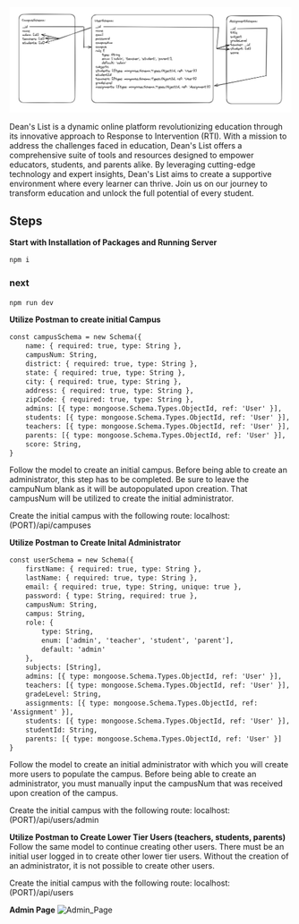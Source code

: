 
![framework](public/img/deansList_schema.png)

Dean's List is a dynamic online platform revolutionizing education through its innovative approach to Response to Intervention (RTI). With a mission to address the challenges faced in education, Dean's List offers a comprehensive suite of tools and resources designed to empower educators, students, and parents alike. By leveraging cutting-edge technology and expert insights, Dean's List aims to create a supportive environment where every learner can thrive. Join us on our journey to transform education and unlock the full potential of every student.


## Steps


**Start with Installation of Packages and Running Server**
```bash
npm i
```
### next
```bash
npm run dev
```

**Utilize Postman to create initial Campus**
```
const campusSchema = new Schema({
    name: { required: true, type: String },
    campusNum: String,
    district: { required: true, type: String },
    state: { required: true, type: String },
    city: { required: true, type: String },
    address: { required: true, type: String },
    zipCode: { required: true, type: String },
    admins: [{ type: mongoose.Schema.Types.ObjectId, ref: 'User' }],
    students: [{ type: mongoose.Schema.Types.ObjectId, ref: 'User' }],
    teachers: [{ type: mongoose.Schema.Types.ObjectId, ref: 'User' }],
    parents: [{ type: mongoose.Schema.Types.ObjectId, ref: 'User' }],
    score: String,
}
```
Follow the model to create an initial campus. Before being able to create an administrator, this step has to be completed. Be sure to leave the campuNum blank as it will be autopopulated upon creation. That campusNum will be utilized to create the initial administrator.

Create the initial campus with the following route:
localhost:(PORT)/api/campuses

**Utilize Postman to Create Inital Administrator**
```
const userSchema = new Schema({
    firstName: { required: true, type: String },
    lastName: { required: true, type: String },
    email: { required: true, type: String, unique: true },
    password: { type: String, required: true },
    campusNum: String,
    campus: String,
    role: {
        type: String,
        enum: ['admin', 'teacher', 'student', 'parent'],
        default: 'admin'
    },
    subjects: [String],
    admins: [{ type: mongoose.Schema.Types.ObjectId, ref: 'User' }],
    teachers: [{ type: mongoose.Schema.Types.ObjectId, ref: 'User' }],
    gradeLevel: String,
    assignments: [{ type: mongoose.Schema.Types.ObjectId, ref: 'Assignment' }],
    students: [{ type: mongoose.Schema.Types.ObjectId, ref: 'User' }],
    studentId: String,
    parents: [{ type: mongoose.Schema.Types.ObjectId, ref: 'User' }]
}
```

Follow the model to create an initial administrator with which you will create more users to populate the campus. Before being able to create an administrator, you must manually input the campusNum that was received upon creation of the campus.

Create the initial campus with the following route:
localhost:(PORT)/api/users/admin

**Utilize Postman to Create Lower Tier Users (teachers, students, parents)**
Follow the same model to continue creating other users. There must be an initial user logged in to create other lower tier users. Without the creation of an administrator, it is not possible to create other users.

Create the initial campus with the following route:
localhost:(PORT)/api/users

**Admin Page**
![Admin_Page](public/img/admin_wireframe.png)